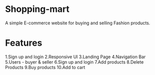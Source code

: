 # Shopping-mart
A simple E-commerce website for buying and selling Fashion products.


# Features
1.Sign up and login
2.Responsive UI
3.Landing Page
4.Navigation Bar
5.Users - buyer & seller
6.Sign up and login
7.Add products
8.Delete Products
9.Buy products
10.Add to cart


